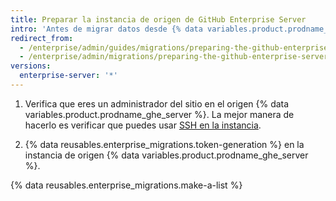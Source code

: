 ```yaml
---
title: Preparar la instancia de origen de GitHub Enterprise Server
intro: 'Antes de migrar datos desde {% data variables.product.prodname_ghe_server %}, asegúrate de tener la autenticación y el acceso administrativo adecuados a la instancia.'
redirect_from:
  - /enterprise/admin/guides/migrations/preparing-the-github-enterprise-source-instance/
  - /enterprise/admin/migrations/preparing-the-github-enterprise-server-source-instance
versions:
  enterprise-server: '*'
---
```


1. Verifica que eres un administrador del sitio en el origen {% data variables.product.prodname_ghe_server %}. La mejor manera de hacerlo es verificar que puedes usar [SSH en la instancia](/enterprise/admin/guides/installation/accessing-the-administrative-shell-ssh/).

2. {% data reusables.enterprise_migrations.token-generation %} en la instancia de origen {% data variables.product.prodname_ghe_server %}.

{% data reusables.enterprise_migrations.make-a-list %}
